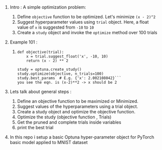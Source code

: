 1. Intro : A simple optimization problem:

   1. Define `objective` function to be optimized. Let's minimize `(x - 2)^2`
   2. Suggest hyperparameter values using `trial` object. Here, a float value of `x` is suggested from `-10` to `10`
   3. Create a `study` object and invoke the `optimize` method over 100 trials

2. Example 101 :

   1. ````import optuna
      def objective(trial):
          x = trial.suggest_float('x', -10, 10)
          return (x - 2) ** 2
         
      study = optuna.create_study()
      study.optimize(objective, n_trials=100)
      study.best_params  # E.g. {'x': 2.002108042}```
      you see the eqn. is (x-2)**2 -> x should be 2
      ````

3. Lets talk about general steps :
   1. Define an objective function to be maximized or Minimized.
   2. Suggest values of the hyperparameters using a trial object.
   3. Create a study object and optimize the objective function.
   4. Optimize the study (objective function , Trials)
   5. Get the pruned and complete trials inside variables
   6. print the best trial
4. In this repo i setup a basic Optuna hyper-parameter object for PyTorch basic model applied to MNIST dataset
